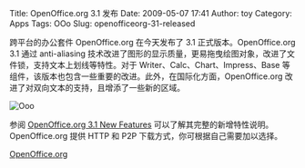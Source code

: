 Title: OpenOffice.org 3.1 发布
Date: 2009-05-07 17:41
Author: toy
Category: Apps
Tags: OOo
Slug: openofficeorg-31-released

跨平台的办公套件 OpenOffice.org 在今天发布了 3.1
正式版本。OpenOffice.org 3.1 通过 anti-aliasing
技术改进了图形的显示质量，更易拖曳绘图对象，改进了文件锁，支持文本上划线等特性。对于
Writer、Calc、Chart、Impress、Base
等组件，该版本也包含一些重要的改进。此外，在国际化方面，OpenOffice.org
改进了对双向文本的支持，且增添了一些新的区域。

![Ooo](http://i.linuxtoy.org/images/2009/05/ooo31.png)

参阅 [OpenOffice.org 3.1 New
Features](http://www.openoffice.org/dev\_docs/features/3.1/)
可以了解其完整的新增特性说明。OpenOffice.org 提供 HTTP 和 P2P
下载方式，你可根据自己需要加以选择。

[OpenOffice.org](http://download.openoffice.org/other.html)
